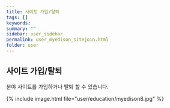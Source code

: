 ```yaml
---
title: 사이트 가입/탈퇴
tags: []
keywords:
summary: ""
sidebar: user_sidebar
permalink: user_myedison_sitejoin.html
folder: user
---
```


## 사이트 가입/탈퇴

분야 사이트를 가입하거나 탈퇴 할 수 있습니다.


{% include image.html file="user/education/myedison8.jpg" %}